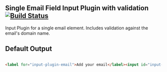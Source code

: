 Single Email Field Input Plugin with validation [![Build Status](https://travis-ci.org/punchcard-cms/input-plugin-email.svg?branch=master)](https://travis-ci.org/punchcard-cms/input-plugin-email)
---

Input Plugin for a single email element. Includes validation against the email's domain name.

## Default Output

```html

<label for="input-plugin-email">Add your email</label><input id="input-plugin-email" name="email-input" value="">

```
